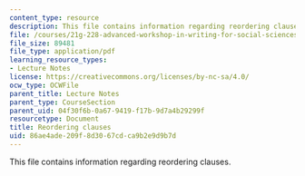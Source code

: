 ```yaml
---
content_type: resource
description: This file contains information regarding reordering clauses.
file: /courses/21g-228-advanced-workshop-in-writing-for-social-sciences-and-architecture-els-spring-2007/86ae4ade209f8d3067cdca9b2e9d9b7d_MIT21G.228S07_modifiers.pdf
file_size: 89481
file_type: application/pdf
learning_resource_types:
- Lecture Notes
license: https://creativecommons.org/licenses/by-nc-sa/4.0/
ocw_type: OCWFile
parent_title: Lecture Notes
parent_type: CourseSection
parent_uid: 04f30f6b-0a67-9419-f17b-9d7a4b29299f
resourcetype: Document
title: Reordering clauses
uid: 86ae4ade-209f-8d30-67cd-ca9b2e9d9b7d
---
```

This file contains information regarding reordering clauses.